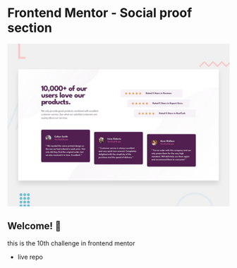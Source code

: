 # Frontend Mentor - Social proof section

![Design preview for the Social proof section coding challenge](./design/desktop-preview.jpg)

## Welcome! 👋

this is the 10th challenge in frontend mentor

- live repo
